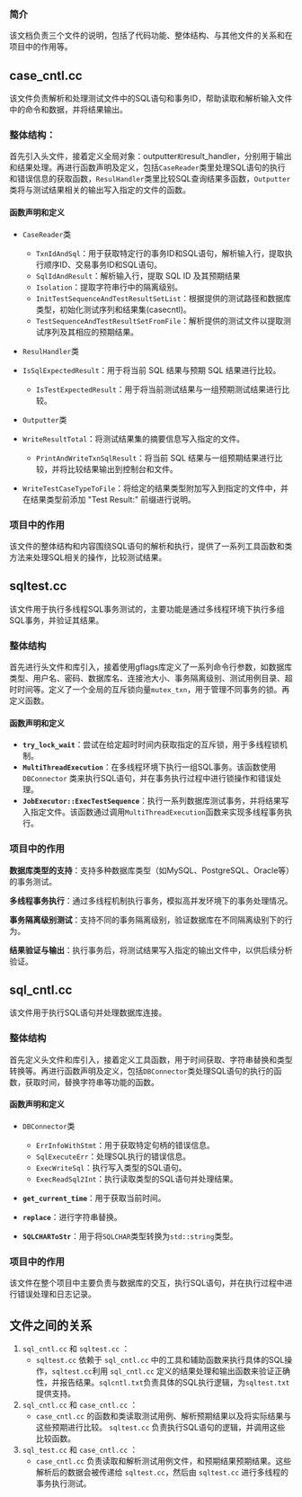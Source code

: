 ### 简介

该文档负责三个文件的说明，包括了代码功能、整体结构、与其他文件的关系和在项目中的作用等。



## case_cntl.cc 

该文件负责解析和处理测试文件中的SQL语句和事务ID，帮助读取和解析输入文件中的命令和数据，并将结果输出。

### 整体结构：

首先引入头文件，接着定义全局对象：outputter`和`result_handler，分别用于输出和结果处理。再进行函数声明及定义，包括`CaseReader`类里处理SQL语句的执行和错误信息的获取函数，`ResulHandler`类里比较SQL查询结果多函数，`Outputter`类将与测试结果相关的输出写入指定的文件的函数。

#### 函数声明和定义

- `CaseReader`类
  - `TxnIdAndSql`：用于获取特定行的事务ID和SQL语句，解析输入行，提取执行顺序ID、交易事务ID和SQL语句。
   - `SqlIdAndResult`：解析输入行，提取 SQL ID 及其预期结果
  - `Isolation`：提取字符串行中的隔离级别。
  - `InitTestSequenceAndTestResultSetList`：根据提供的测试路径和数据库类型，初始化测试序列和结果集(casecntl)。
  - `TestSequenceAndTestResultSetFromFile`：解析提供的测试文件以提取测试序列及其相应的预期结果。
  
- `ResulHandler`类
- `IsSqlExpectedResult`：用于将当前 SQL 结果与预期 SQL 结果进行比较。
  - `IsTestExpectedResult`：用于将当前测试结果与一组预期测试结果进行比较。

- `Outputter`类
- `WriteResultTotal`：将测试结果集的摘要信息写入指定的文件。
  - `PrintAndWriteTxnSqlResult`：将当前 SQL 结果与一组预期结果进行比较，并将比较结果输出到控制台和文件。
- `WriteTestCaseTypeToFile`：将给定的结果类型附加写入到指定的文件中，并在结果类型前添加 "Test Result:" 前缀进行说明。

### 项目中的作用

该文件的整体结构和内容围绕SQL语句的解析和执行，提供了一系列工具函数和类方法来处理SQL相关的操作，比较测试结果。

#### 	

## sqltest.cc 

该文件用于执行多线程SQL事务测试的，主要功能是通过多线程环境下执行多组SQL事务，并验证其结果。

### 整体结构

首先进行头文件和库引入，接着使用gflags库定义了一系列命令行参数，如数据库类型、用户名、密码、数据库名、连接池大小、事务隔离级别、测试用例目录、超时时间等。定义了一个全局的互斥锁向量`mutex_txn`，用于管理不同事务的锁。再定义函数。

#### 函数声明和定义

- **`try_lock_wait`**：尝试在给定超时时间内获取指定的互斥锁，用于多线程锁机制。
- **`MultiThreadExecution`**：在多线程环境下执行一组SQL事务。该函数使用 `DBConnector` 类来执行SQL语句，并在事务执行过程中进行锁操作和错误处理。
- **`JobExecutor::ExecTestSequence`**：执行一系列数据库测试事务，并将结果写入指定文件。该函数通过调用`MultiThreadExecution`函数来实现多线程事务执行。

### 项目中的作用

**数据库类型的支持**：支持多种数据库类型（如MySQL、PostgreSQL、Oracle等）的事务测试。

**多线程事务执行**：通过多线程机制执行事务，模拟高并发环境下的事务处理情况。

**事务隔离级别测试**：支持不同的事务隔离级别，验证数据库在不同隔离级别下的行为。

**结果验证与输出**：执行事务后，将测试结果写入指定的输出文件中，以供后续分析验证。



## sql_cntl.cc 

该文件用于执行SQL语句并处理数据库连接。

### 整体结构

首先定义头文件和库引入，接着定义工具函数，用于时间获取、字符串替换和类型转换等。再进行函数声明及定义，包括`DBConnector`类处理SQL语句的执行的函数，获取时间，替换字符串等功能的函数。

#### 函数声明和定义

- `DBConnector`类
  - `ErrInfoWithStmt`：用于获取特定句柄的错误信息。
  - `SqlExecuteErr`：处理SQL执行的错误信息。
  - `ExecWriteSql`：执行写入类型的SQL语句。
  - `ExecReadSql2Int`：执行读取类型的SQL语句并处理结果。

- **`get_current_time`**：用于获取当前时间。

- **`replace`**：进行字符串替换。

- **`SQLCHARToStr`**：用于将`SQLCHAR`类型转换为`std::string`类型。

  

### 项目中的作用

该文件在整个项目中主要负责与数据库的交互，执行SQL语句，并在执行过程中进行错误处理和日志记录。



## 文件之间的关系

1. `sql_cntl.cc` 和 `sqltest.cc` ：
   - `sqltest.cc` 依赖于 `sql_cntl.cc` 中的工具和辅助函数来执行具体的SQL操作，`sqltest.cc`利用 `sql_cntl.cc` 定义的结果处理和输出函数来验证正确性，并报告结果。`sqlcntl.txt`负责具体的SQL执行逻辑，为`sqltest.txt`提供支持。
2. `sql_cntl.cc` 和 `case_cntl.cc` ：
   - `case_cntl.cc` 的函数和类读取测试用例、解析预期结果以及将实际结果与这些预期进行比较。 `sqltest.cc` 负责执行SQL语句的逻辑，并调用这些比较函数。
3. `sql_test.cc` 和 `case_cntl.cc` ：
   - `case_cntl.cc` 负责读取和解析测试用例文件，和预期结果预期结果。这些解析后的数据会被传递给 `sqltest.cc`，然后由 `sqltest.cc` 进行多线程的事务执行测试。

